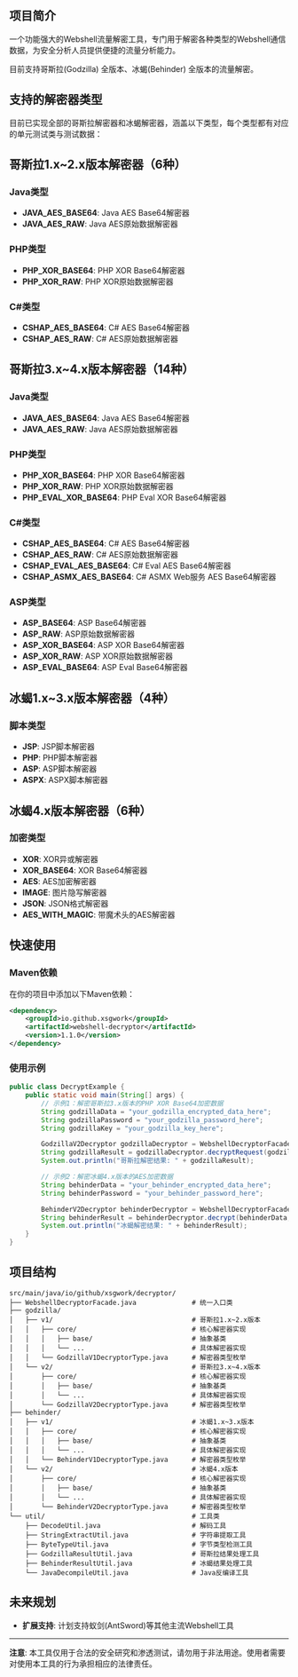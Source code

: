 ## 项目简介

一个功能强大的Webshell流量解密工具，专门用于解密各种类型的Webshell通信数据，为安全分析人员提供便捷的流量分析能力。

目前支持哥斯拉(Godzilla) 全版本、冰蝎(Behinder) 全版本的流量解密。

## 支持的解密器类型

目前已实现全部的哥斯拉解密器和冰蝎解密器，涵盖以下类型，每个类型都有对应的单元测试类与测试数据：

## 哥斯拉1.x~2.x版本解密器（6种）

### Java类型
- **JAVA_AES_BASE64**: Java AES Base64解密器
- **JAVA_AES_RAW**: Java AES原始数据解密器

### PHP类型
- **PHP_XOR_BASE64**: PHP XOR Base64解密器
- **PHP_XOR_RAW**: PHP XOR原始数据解密器

### C#类型
- **CSHAP_AES_BASE64**: C# AES Base64解密器
- **CSHAP_AES_RAW**: C# AES原始数据解密器

## 哥斯拉3.x~4.x版本解密器（14种）

### Java类型
- **JAVA_AES_BASE64**: Java AES Base64解密器
- **JAVA_AES_RAW**: Java AES原始数据解密器

### PHP类型
- **PHP_XOR_BASE64**: PHP XOR Base64解密器
- **PHP_XOR_RAW**: PHP XOR原始数据解密器
- **PHP_EVAL_XOR_BASE64**: PHP Eval XOR Base64解密器

### C#类型
- **CSHAP_AES_BASE64**: C# AES Base64解密器
- **CSHAP_AES_RAW**: C# AES原始数据解密器
- **CSHAP_EVAL_AES_BASE64**: C# Eval AES Base64解密器
- **CSHAP_ASMX_AES_BASE64**: C# ASMX Web服务 AES Base64解密器

### ASP类型
- **ASP_BASE64**: ASP Base64解密器
- **ASP_RAW**: ASP原始数据解密器
- **ASP_XOR_BASE64**: ASP XOR Base64解密器
- **ASP_XOR_RAW**: ASP XOR原始数据解密器
- **ASP_EVAL_BASE64**: ASP Eval Base64解密器

## 冰蝎1.x~3.x版本解密器（4种）

### 脚本类型
- **JSP**: JSP脚本解密器
- **PHP**: PHP脚本解密器
- **ASP**: ASP脚本解密器
- **ASPX**: ASPX脚本解密器

## 冰蝎4.x版本解密器（6种）

### 加密类型
- **XOR**: XOR异或解密器
- **XOR_BASE64**: XOR Base64解密器
- **AES**: AES加密解密器
- **IMAGE**: 图片隐写解密器
- **JSON**: JSON格式解密器
- **AES_WITH_MAGIC**: 带魔术头的AES解密器

## 快速使用

### Maven依赖

在你的项目中添加以下Maven依赖：

```xml
<dependency>
    <groupId>io.github.xsgwork</groupId>
    <artifactId>webshell-decryptor</artifactId>
    <version>1.1.0</version>
</dependency>
```

### 使用示例

```java
public class DecryptExample {
    public static void main(String[] args) {
        // 示例1：解密哥斯拉3.x版本的PHP XOR Base64加密数据
        String godzillaData = "your_godzilla_encrypted_data_here";
        String godzillaPassword = "your_godzilla_password_here";
        String godzillaKey = "your_godzilla_key_here";

        GodzillaV2Decryptor godzillaDecryptor = WebshellDecryptorFacade.godzillaV2(GodzillaV2DecryptorType.PHP_XOR_BASE64);
        String godzillaResult = godzillaDecryptor.decryptRequest(godzillaData, godzillaPassword, godzillaKey);
        System.out.println("哥斯拉解密结果: " + godzillaResult);

        // 示例2：解密冰蝎4.x版本的AES加密数据
        String behinderData = "your_behinder_encrypted_data_here";
        String behinderPassword = "your_behinder_password_here";

        BehinderV2Decryptor behinderDecryptor = WebshellDecryptorFacade.behinderV2(BehinderV2DecryptorType.AES);
        String behinderResult = behinderDecryptor.decrypt(behinderData, behinderPassword);
        System.out.println("冰蝎解密结果: " + behinderResult);
    }
}
```

## 项目结构

```
src/main/java/io/github/xsgwork/decryptor/
├── WebshellDecryptorFacade.java              # 统一入口类
├── godzilla/
│   ├── v1/                                   # 哥斯拉1.x~2.x版本
│   │   ├── core/                             # 核心解密器实现
│   │   │   ├── base/                         # 抽象基类
│   │   │   └── ...                           # 具体解密器实现
│   │   └── GodzillaV1DecryptorType.java      # 解密器类型枚举
│   └── v2/                                   # 哥斯拉3.x~4.x版本
│       ├── core/                             # 核心解密器实现
│       │   ├── base/                         # 抽象基类
│       │   └── ...                           # 具体解密器实现
│       └── GodzillaV2DecryptorType.java      # 解密器类型枚举
├── behinder/
│   ├── v1/                                   # 冰蝎1.x~3.x版本
│   │   ├── core/                             # 核心解密器实现
│   │   │   ├── base/                         # 抽象基类
│   │   │   └── ...                           # 具体解密器实现
│   │   └── BehinderV1DecryptorType.java      # 解密器类型枚举
│   └── v2/                                   # 冰蝎4.x版本
│       ├── core/                             # 核心解密器实现
│       │   ├── base/                         # 抽象基类
│       │   └── ...                           # 具体解密器实现
│       └── BehinderV2DecryptorType.java      # 解密器类型枚举
└── util/                                     # 工具类
    ├── DecodeUtil.java                       # 解码工具
    ├── StringExtractUtil.java                # 字符串提取工具
    ├── ByteTypeUtil.java                     # 字节类型检测工具
    ├── GodzillaResultUtil.java               # 哥斯拉结果处理工具
    ├── BehinderResultUtil.java               # 冰蝎结果处理工具
    └── JavaDecompileUtil.java                # Java反编译工具
```

## 未来规划

- **扩展支持**: 计划支持蚁剑(AntSword)等其他主流Webshell工具

---

**注意**: 本工具仅用于合法的安全研究和渗透测试，请勿用于非法用途。使用者需要对使用本工具的行为承担相应的法律责任。
